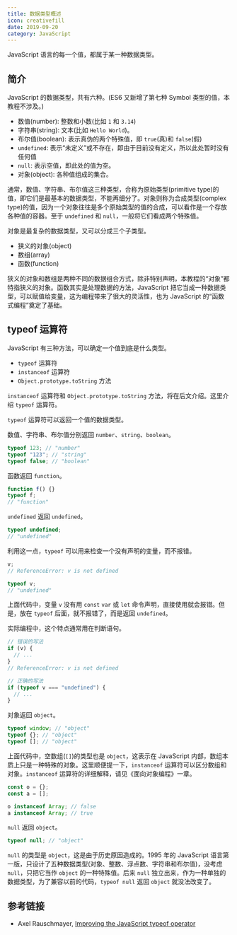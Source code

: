 ```yaml
---
title: 数据类型概述
icon: creativefill
date: 2019-09-20
category: JavaScript
---
```


JavaScript 语言的每一个值，都属于某一种数据类型。

<!-- more -->

## 简介

JavaScript 的数据类型，共有六种。(ES6 又新增了第七种 Symbol 类型的值，本教程不涉及。)

- 数值(number): 整数和小数(比如 `1` 和 `3.14`)
- 字符串(string): 文本(比如 `Hello World`)。
- 布尔值(boolean): 表示真伪的两个特殊值，即 `true`(真)和 `false`(假)
- `undefined`: 表示“未定义”或不存在，即由于目前没有定义，所以此处暂时没有任何值
- `null`: 表示空值，即此处的值为空。
- 对象(object): 各种值组成的集合。

通常，数值、字符串、布尔值这三种类型，合称为原始类型(primitive type)的值，即它们是最基本的数据类型，不能再细分了。对象则称为合成类型(complex type)的值，因为一个对象往往是多个原始类型的值的合成，可以看作是一个存放各种值的容器。至于 `undefined` 和 `null`，一般将它们看成两个特殊值。

对象是最复杂的数据类型，又可以分成三个子类型。

- 狭义的对象(object)
- 数组(array)
- 函数(function)

狭义的对象和数组是两种不同的数据组合方式，除非特别声明，本教程的“对象”都特指狭义的对象。函数其实是处理数据的方法，JavaScript 把它当成一种数据类型，可以赋值给变量，这为编程带来了很大的灵活性，也为 JavaScript 的“函数式编程”奠定了基础。

## typeof 运算符

JavaScript 有三种方法，可以确定一个值到底是什么类型。

- `typeof` 运算符
- `instanceof` 运算符
- `Object.prototype.toString` 方法

`instanceof` 运算符和 `Object.prototype.toString` 方法，将在后文介绍。这里介绍 `typeof` 运算符。

`typeof` 运算符可以返回一个值的数据类型。

数值、字符串、布尔值分别返回 `number`、`string`、`boolean`。

```js
typeof 123; // "number"
typeof "123"; // "string"
typeof false; // "boolean"
```

函数返回 `function`。

```js
function f() {}
typeof f;
// "function"
```

`undefined` 返回 `undefined`。

```js
typeof undefined;
// "undefined"
```

利用这一点，`typeof` 可以用来检查一个没有声明的变量，而不报错。

```js
v;
// ReferenceError: v is not defined

typeof v;
// "undefined"
```

上面代码中，变量 `v` 没有用 `const` `var` 或 `let` 命令声明，直接使用就会报错。但是，放在 `typeof` 后面，就不报错了，而是返回 `undefined`。

实际编程中，这个特点通常用在判断语句。

```js
// 错误的写法
if (v) {
  // ...
}
// ReferenceError: v is not defined

// 正确的写法
if (typeof v === "undefined") {
  // ...
}
```

对象返回 `object`。

```js
typeof window; // "object"
typeof {}; // "object"
typeof []; // "object"
```

上面代码中，空数组(`[]`)的类型也是 `object`，这表示在 JavaScript 内部，数组本质上只是一种特殊的对象。这里顺便提一下，`instanceof` 运算符可以区分数组和对象。`instanceof` 运算符的详细解释，请见《面向对象编程》一章。

```js
const o = {};
const a = [];

o instanceof Array; // false
a instanceof Array; // true
```

`null` 返回 `object`。

```js
typeof null; // "object"
```

`null` 的类型是 `object`，这是由于历史原因造成的。1995 年的 JavaScript 语言第一版，只设计了五种数据类型(对象、整数、浮点数、字符串和布尔值)，没考虑 `null`，只把它当作 `object` 的一种特殊值。后来 `null` 独立出来，作为一种单独的数据类型，为了兼容以前的代码，`typeof null` 返回 `object` 就没法改变了。

## 参考链接

- Axel Rauschmayer, [Improving the JavaScript typeof operator](http://www.2ality.com/2011/11/improving-typeof.html)
